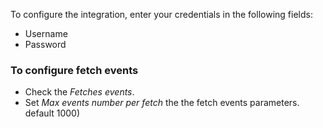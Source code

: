 To configure the integration, enter your credentials in the following fields:
- Username
- Password

### To configure fetch events
- Check the *Fetches events*.
- Set *Max events number per fetch* the the fetch events parameters. default 1000)
